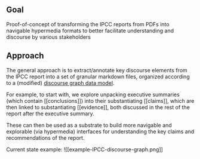 ## Goal 

Proof-of-concept of transforming the IPCC reports from PDFs into navigable hypermedia formats to better facilitate understanding and discourse by various stakeholders

## Approach

The general approach is to extract/annotate key discourse elements from the IPCC report into a set of granular markdown files, organized according to a (modified) [discourse graph data model](https://network-goods.notion.site/The-Discourse-Graph-starter-pack-312374c813b24ec6b4d53a054371ee5a). 

For example, to start with, we explore unpacking executive summaries (which contain [[conclusions]]) into their substantiating [[claims]], which are then linked to substantiating [[evidence]], both discussed in the rest of the report after the executive summary.

These can then be used as a substrate to build more navigable and explorable (via hypermedia) interfaces for understanding the key claims and recommendations of the report.

Current state example:
![[example-IPCC-discourse-graph.png]]